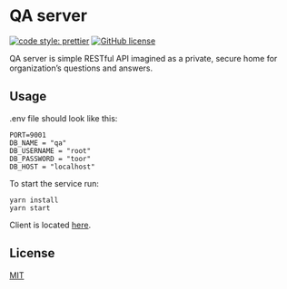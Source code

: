 # QA server

[![code style: prettier](https://img.shields.io/badge/code_style-prettier-ff69b4.svg)](https://github.com/prettier/prettier)
[![GitHub license](https://img.shields.io/badge/license-MIT-blue.svg)](https://github.com/malcodeman/qa-server/blob/master/LICENSE)

QA server is simple RESTful API imagined as a private, secure home for organization’s questions and answers.

## Usage

.env file should look like this:

```
PORT=9001
DB_NAME = "qa"
DB_USERNAME = "root"
DB_PASSWORD = "toor"
DB_HOST = "localhost"
```

To start the service run:

```
yarn install
yarn start
```

Client is located [here](https://github.com/malcodeman/qa-client).

## License

[MIT](./LICENSE)
